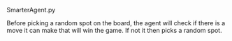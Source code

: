 SmarterAgent.py


Before picking a random spot on the board, the agent will check if there is a move it can make that will win the game. If not it then picks a random spot.